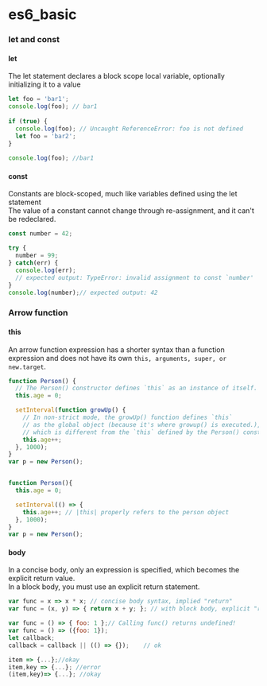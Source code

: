 # es6_basic

### let and const
#### let
The let statement declares a block scope local variable, optionally initializing it to a value
```javascript
let foo = 'bar1';
console.log(foo); // bar1
 
if (true) {
  console.log(foo); // Uncaught ReferenceError: foo is not defined
  let foo = 'bar2';
}
 
console.log(foo); //bar1
```
#### const
Constants are block-scoped, much like variables defined using the let statement\
The value of a constant cannot change through re-assignment, and it can't be redeclared.
```javascript
const number = 42;

try {
  number = 99;
} catch(err) {
  console.log(err);
  // expected output: TypeError: invalid assignment to const `number'
}
console.log(number);// expected output: 42
```
### Arrow function
#### this
An arrow function expression has a shorter syntax than a function expression and does not have its own `this, arguments, super, or new.target`.
```javascript
function Person() {
  // The Person() constructor defines `this` as an instance of itself.
  this.age = 0;

  setInterval(function growUp() {
    // In non-strict mode, the growUp() function defines `this` 
    // as the global object (because it's where growup() is executed.), 
    // which is different from the `this` defined by the Person() constructor. 
    this.age++;
  }, 1000);
}
var p = new Person();


function Person(){
  this.age = 0;

  setInterval(() => {
    this.age++; // |this| properly refers to the person object
  }, 1000);
}
var p = new Person();
```
#### body
In a concise body, only an expression is specified, which becomes the explicit return value.\
In a block body, you must use an explicit return statement.
```javascript
var func = x => x * x; // concise body syntax, implied "return"
var func = (x, y) => { return x + y; }; // with block body, explicit "return" needed

var func = () => { foo: 1 };// Calling func() returns undefined!
var func = () => ({foo: 1});
let callback;
callback = callback || (() => {});    // ok

item => {...};//okay
item,key => {...}; //error
(item,key)=> {...}; //okay
```
